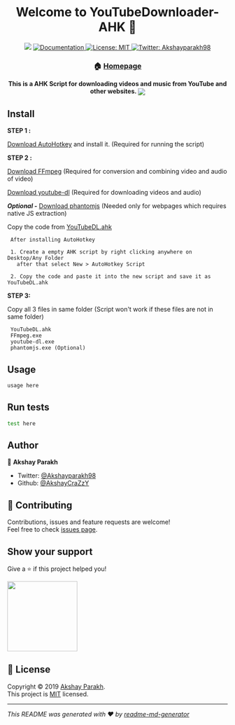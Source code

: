 <h1 align="center">Welcome to YouTubeDownloader-AHK 👋</h1>
<p align="center">
  <img src="https://img.shields.io/badge/version-v0.5.0-blue.svg?cacheSeconds=2592000" />
  <a href="https://github.com/AkshayCraZzY/YouTubeDownloader-AHK/blob/master/README.md">
    <img alt="Documentation" src="https://img.shields.io/badge/documentation-yes-brightgreen.svg" target="_blank" />
  </a>
  <a href="https://github.com/AkshayCraZzY/YouTubeDownloader-AHK/blob/master/LICENSE.md">
    <img alt="License: MIT" src="https://img.shields.io/badge/License-MIT-yellow.svg" target="_blank" />
  </a>
  <a href="https://twitter.com/Akshayparakh98">
    <img alt="Twitter: Akshayparakh98" src="https://img.shields.io/twitter/follow/Akshayparakh98.svg?style=social" target="_blank" />
  </a>
</p>
<b align="center">
  
### 🏠 [Homepage](https://akshaycrazzy.github.io/YouTubeDownloader-AHK/)




  
  This is a AHK Script for downloading videos and music from YouTube and other websites.
       <img align="center" src="https://i.giphy.com/media/U6vtkihY0IoQ0ikEDm/source.gif"/>
       <a href="https://akshaycrazzy.github.io/YouTubeDownloader-AHK/">
       </a>
  
  </b>   
   
## Install

  **STEP 1 :**
 
  [Download AutoHotkey](https://www.autohotkey.com/download/ahk-install.exe) and install it. (Required for running the script)

  **STEP 2 :**
  
  [Download FFmpeg](https://drive.google.com/uc?export=download&id=1jubMVolwxrZYRkVTspM9yyELNke-Mo85) (Required for conversion and combining video and audio of video)
  
  [Download youtube-dl](https://yt-dl.org/latest/youtube-dl.exe) (Required for downloading videos and audio)

  ***Optional -*** [Download phantomjs](https://bitbucket.org/ariya/phantomjs/downloads/phantomjs-2.1.1-windows.zip) (Needed only for webpages which requires native JS extraction) 
  
  
  Copy the code from [YouTubeDL.ahk](https://raw.githubusercontent.com/AkshayCraZzY/YouTubeDownloader-AHK/master/YouTubeDL.ahk)

   ```
    After installing AutoHotkey
  
    1. Create a empty AHK script by right clicking anywhere on Desktop/Any Folder 
      after that select New > AutoHotkey Script
  
    2. Copy the code and paste it into the new script and save it as YouTubeDL.ahk
 ```
 
  **STEP 3:**

  Copy all 3 files in same folder (Script won't work if these files are not in same folder)
   ```
    YouTubeDL.ahk
    FFmpeg.exe
    youtube-dl.exe
    phantomjs.exe (Optional)
   ```

## Usage

```sh
usage here
```

## Run tests

```sh
test here
```

## Author

👤 **Akshay Parakh**

* Twitter: [@Akshayparakh98](https://twitter.com/Akshayparakh98)
* Github: [@AkshayCraZzY](https://github.com/AkshayCraZzY)

## 🤝 Contributing

Contributions, issues and feature requests are welcome!<br />Feel free to check [issues page](https://twitter.com/Akshayparakh98).

## Show your support

Give a ⭐️ if this project helped you!

<a href="https://www.patreon.com/akshaycrazzy">
  <img src="https://c5.patreon.com/external/logo/become_a_patron_button@2x.png" width="160">
</a>

## 📝 License

Copyright © 2019 [Akshay Parakh](https://github.com/AkshayCraZzY).<br />
This project is [MIT](https://github.com/AkshayCraZzY/YouTubeDownloader-AHK/blob/master/LICENSE.md) licensed.

***
_This README was generated with ❤️ by [readme-md-generator](https://github.com/kefranabg/readme-md-generator)_
